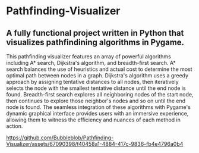 # Pathfinding-Visualizer

## A fully functional project written in Python that visualizes pathfindining algorithms in Pygame.

This pathfinding visualizer features an array of powerful algorithms including A* search, Dijkstra's algorithm, and breadth-first search. A* search balances the use of heuristics and actual cost to determine the most optimal path between nodes in a graph. Dijkstra's algorithm uses a greedy approach by assigning tentative distances to all nodes, then iteratively selects the node with the smallest tentative distance until the end node is found. Breadth-first search explores all neighboring nodes of the start node, then continues to explore those neighbor's nodes and so on until the end node is found. The seamless integration of these algorithms with Pygame's dynamic graphical interface provides users with an immersive experience, allowing them to witness the efficiency and nuances of each method in action.

https://github.com/Bubbleblob/Pathfinding-Visualizer/assets/67090398/f40458a1-4884-417c-9836-fb4e4796a0b4
